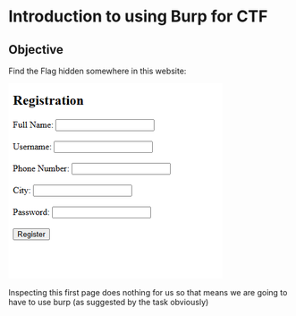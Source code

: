 # Introduction to using Burp for CTF

## Objective

Find the Flag hidden somewhere in this website:

![burp1](p_img/burp1.png)

Inspecting this first page does nothing for us so that means we are going to have to use burp (as suggested by the task obviously)

